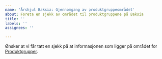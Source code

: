 ```yaml
---
name: 'Årshjul Baksia: Gjennomgang av produktgruppeområdet'
about: Foreta en sjekk av området til produktgruppene på Baksia
title: ''
labels: ''
assignees: ''

---
```


Ønsker at vi får tatt en sjekk på at informasjonen som ligger på området for [Produktgrupper](https://baksia.digdir.no/produktgrupper/).
